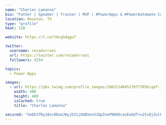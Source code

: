 ```yaml
---
name: "Charles Lamanna"
bio: "Father | Speaker | Trainer | MVP | #PowerApps & #PowerAutomate Community Super User | YouTuber Right-pointing triangle http://youtube.com/c/rezadorrani | Learn - Share - Clockwise rightwards and leftwards open circle arrows"
location: Houston, TX
type: "profile"
heat: 128

website: https://t.co/tAcqSdqguf

twitter:
  username: rezadorrani
  url: https://twitter.com/rezadorrani
  followers: 4254

topics:
  - Power Apps

images:
  - url: https://pbs.twimg.com/profile_images/1063114045270777856/qeT-jpWr_400x400.jpg
    width: 400
    height: 400
    isCached: true
    title: "Charles Lamanna"

secured: "VwQk3fRy18oc8DumJWyjD21jDGBVon5JQpZnoPN99OcazEwGQT+u2IvOjZulEHAYA2oGqliQ4REkktmlTpfw/AGgu1OktYJ7lbi8Xe+GYGiP8EO/GSonPjJ6c/bSSQGXwU+VhQfMdyQqN3Z8VVwjlICGKr+0fhiE3j9J/d28WG81daWEPZIoDwAISGW4OLdLduvEV1eXr4TRaLgf0kxUhTp7Ut9BHWuOFXOhhmHOt5YzHL5M/5n1m3emeemzJFZtT4QA1nosfuKPyM71nsLGTXIFSN7z7lGmbseOv1mJGNTClbotjN+otUv1XLW8UEJ/Bbbl5yEKEcqffepIm35sjVcK2BhSsnoWxkxGziEDx8yUoEN7pA0pGOsloHmjx49vJ/2qxLVPMAYsV7Gj1NTPPfIGVLznYJc2lpeBZzpucyI=;dlwVJCJOYW6C7dTn+KQGug=="
---
```


